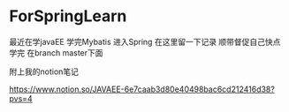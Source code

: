 # ForSpringLearn

最近在学javaEE 
学完Mybatis 进入Spring 在这里留一下记录 顺带督促自己快点学完
在branch master下面

附上我的notion笔记
  
https://www.notion.so/JAVAEE-6e7caab3d80e40498bac6cd212416d38?pvs=4
